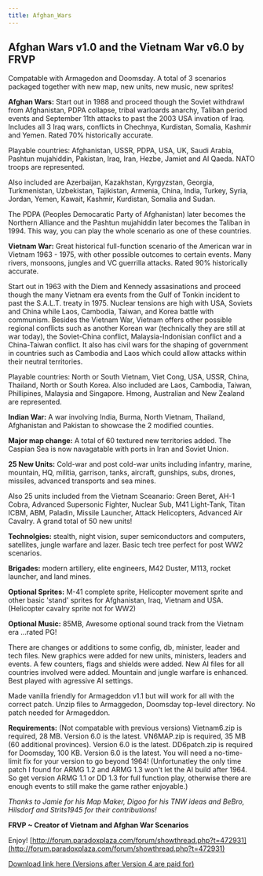 ```yaml
---
title: Afghan_Wars
---
```



##  **Afghan Wars v1.0 and the Vietnam War v6.0 by FRVP** 

Compatable with Armagedon and Doomsday. A total of 3 scenarios packaged
together with new map, new units, new music, new sprites!

**Afghan Wars:** Start out in 1988 and proceed though the Soviet
withdrawl from Afghanistan, PDPA collapse, tribal warloards anarchy,
Taliban period events and September 11th attacks to past the 2003 USA
invation of Iraq. Includes all 3 Iraq wars, conflicts in Chechnya,
Kurdistan, Somalia, Kashmir and Yemen. Rated 70% historically accurate.

Playable countries: Afghanistan, USSR, PDPA, USA, UK, Saudi Arabia,
Pashtun mujahiddin, Pakistan, Iraq, Iran, Hezbe, Jamiet and Al Qaeda.
NATO troops are represented.

Also included are Azerbaijan, Kazakhstan, Kyrgyzstan, Georgia,
Turkmenistan, Uzbekistan, Tajikistan, Armenia, China, India, Turkey,
Syria, Jordan, Yemen, Kawait, Kashmir, Kurdistan, Somalia and Sudan.

The PDPA (Peoples Democaratic Party of Afghanistan) later becomes the
Northern Alliance and the Pashtun mujahiddin later becomes the Taliban
in 1994. This way, you can play the whole scenario as one of these
countries.

  
**Vietnam War:** Great historical full-function scenario of the American
war in Vietnam 1963 - 1975, with other possible outcomes to certain
events. Many rivers, monsoons, jungles and VC guerrilla attacks. Rated
90% historically accurate.

Start out in 1963 with the Diem and Kennedy assasinations and proceed
though the many Vietnam era events from the Gulf of Tonkin incident to
past the S.A.L.T. treaty in 1975. Nuclear tensions are high with USA,
Soviets and China while Laos, Cambodia, Taiwan, and Korea battle with
communism. Besides the Vietnam War, Vietnam offers other possible
regional conflicts such as another Korean war (technically they are
still at war today), the Soviet-China conflict, Malaysia-Indonisian
conflict and a China-Taiwan conflict. It also has civil wars for the
shaping of government in countries such as Cambodia and Laos which could
allow attacks within their neutral territories.

Playable countries: North or South Vietnam, Viet Cong, USA, USSR, China,
Thailand, North or South Korea. Also included are Laos, Cambodia,
Taiwan, Phillipines, Malaysia and Singapore. Hmong, Australian and New
Zealand are represented.

  
**Indian War:** A war involving India, Burma, North Vietnam, Thailand,
Afghanistan and Pakistan to showcase the 2 modified counties.

  
**Major map change:** A total of 60 textured new territories added. The
Caspian Sea is now navagatable with ports in Iran and Soviet Union.

**25 New Units:** Cold-war and post cold-war units including infantry,
marine, mountain, HQ, militia, garrison, tanks, aircraft, gunships,
subs, drones, missiles, advanced transports and sea mines.

Also 25 units included from the Vietnam Sceanario: Green Beret, AH-1
Cobra, Advanced Supersonic Fighter, Nuclear Sub, M41 Light-Tank, Titan
ICBM, ABM, Paladin, Missile Launcher, Attack Helicopters, Advanced Air
Cavalry. A grand total of 50 new units!

**Technolgies:** stealth, night vision, super semiconductors and
computers, satellites, jungle warfare and lazer. Basic tech tree perfect
for post WW2 scenarios.

**Brigades:** modern artillery, elite engineers, M42 Duster, M113,
rocket launcher, and land mines.

**Optional Sprites:** M-41 complete sprite, Helicopter movement sprite
and other basic 'stand' sprites for Afghanistan, Iraq, Vietnam and USA.
(Helicopter cavalry sprite not for WW2)

**Optional Music:** 85MB, Awesome optional sound track from the Vietnam
era ...rated PG!

There are changes or additions to some config, db, minister, leader and
tech files. New graphics were added for new units, ministers, leaders
and events. A few counters, flags and shields were added. New AI files
for all countries involved were added. Mountain and jungle warfare is
enhanced. Best played with agressive AI settings.

Made vanilla friendly for Armageddon v1.1 but will work for all with the
correct patch. Unzip files to Armaggedon, Doomsday top-level directory.
No patch needed for Armageddon.

**Requirements:** (Not compatable with previous versions) Vietnam6.zip
is required, 28 MB. Version 6.0 is the latest. VN6MAP.zip is required,
35 MB (60 additional provinces). Version 6.0 is the latest. DD6patch.zip
is required for Doomsday, 100 KB. Version 6.0 is the latest. You will
need a no-time-limit fix for your version to go beyond 1964!
(Unfortunatley the only time patch I found for ARMG 1.2 and ARMG 1.3
won't let the AI build after 1964. So get version ARMG 1.1 or DD 1.3 for
full function play, otherwise there are enough events to still make the
game rather enjoyable.)

*Thanks to Jamie for his Map Maker, Digoo for his TNW ideas and BeBro,
Hilsdorf and Strits1945 for their contributions!*

**FRVP \~ Creator of Vietnam and Afghan War Scenarios**

Enjoy!
[http://forum.paradoxplaza.com/forum/showthread.php?t=472931](http://forum.paradoxplaza.com/forum/showthread.php?t=472931)

[Download link here (Versions after Version 4 are paid
for)](http://vietafghan.frvp.com/)
